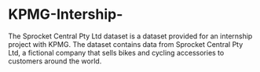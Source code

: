 # KPMG-Intership-
The Sprocket Central Pty Ltd dataset is a dataset provided for an internship project with KPMG. The dataset contains data from Sprocket Central Pty Ltd, a fictional company that sells bikes and cycling accessories to customers around the world.

